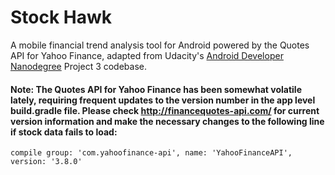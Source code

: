 # Stock Hawk
A mobile financial trend analysis tool for Android powered by the Quotes API for Yahoo Finance, adapted from Udacity's [Android Developer Nanodegree](https://www.udacity.com/course/android-developer-nanodegree-by-google--nd801) Project 3 codebase.

#### Note: The Quotes API for Yahoo Finance has been somewhat volatile lately, requiring frequent updates to the version number in the app level build.gradle file. Please check http://financequotes-api.com/ for current version information and make the necessary changes to the following line if stock data fails to load:

`compile group: 'com.yahoofinance-api', name: 'YahooFinanceAPI', version: '3.8.0'`



